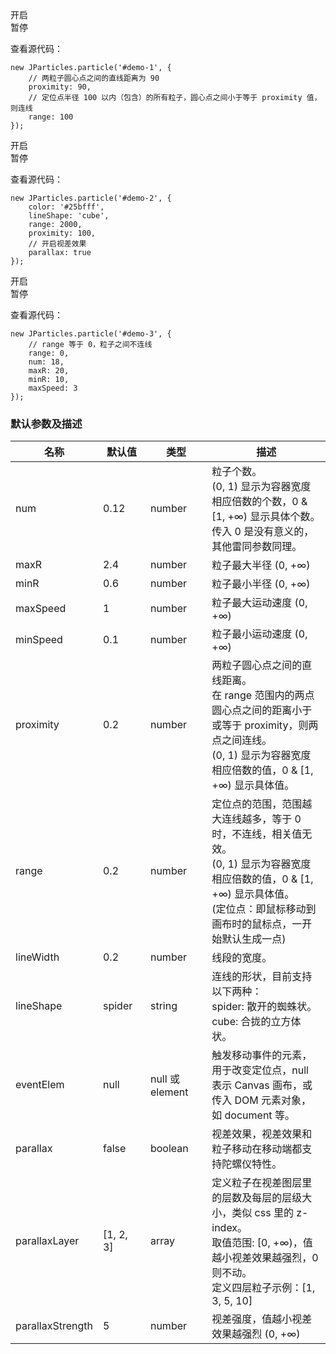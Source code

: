 <div class="instance-1">
    <div class="demo"></div>
	<div class="ctrl">
		<div class="btn btn-default open">开启</div>
		<div class="btn btn-default pause">暂停</div>
	</div>
</div>

查看源代码：

	new JParticles.particle('#demo-1', {
	    // 两粒子圆心点之间的直线距离为 90
	    proximity: 90,
	    // 定位点半径 100 以内（包含）的所有粒子，圆心点之间小于等于 proximity 值，则连线
	    range: 100
	});

<div class="instance-2">
    <div class="demo"></div>
	<div class="ctrl">
		<div class="btn btn-default open">开启</div>
		<div class="btn btn-default pause">暂停</div>
	</div>
</div>

查看源代码：

	new JParticles.particle('#demo-2', {
    	color: '#25bfff',
		lineShape: 'cube',
        range: 2000,
        proximity: 100,
		// 开启视差效果
        parallax: true
	});

<div class="instance-3">
    <div class="demo"></div>
	<div class="ctrl">
		<div class="btn btn-default open">开启</div>
		<div class="btn btn-default pause">暂停</div>
	</div>
</div>

查看源代码：

	new JParticles.particle('#demo-3', {
    	// range 等于 0，粒子之间不连线
	    range: 0,
	    num: 18,
	    maxR: 20,
		minR: 10,
	    maxSpeed: 3
	});

### 默认参数及描述

<table class="table table-bordered-inner table-striped">
    <thead>
	    <tr>
	        <th width="100">名称</th>
	        <th width="100">默认值</th>
	        <th width="150">类型</th>
	        <th width="450">描述</th>
	    </tr>
    </thead>
    <tbody>
	    <tr>
	        <td>num</td>
	        <td>0.12</td>
	        <td>number</td>
	        <td>
	            粒子个数。<br>
	            (0, 1) 显示为容器宽度相应倍数的个数，0 & [1, +∞) 显示具体个数。<br>
	            传入 0 是没有意义的，其他雷同参数同理。
	        </td>
	    </tr>
	    <tr>
	        <td>maxR</td>
	        <td>2.4</td>
	        <td>number</td>
	        <td>粒子最大半径 (0, +∞) </td>
	    </tr>
	    <tr>
	        <td>minR</td>
	        <td>0.6</td>
	        <td>number</td>
	        <td>粒子最小半径 (0, +∞) </td>
	    </tr>
	    <tr>
	        <td>maxSpeed</td>
	        <td>1</td>
	        <td>number</td>
	        <td>粒子最大运动速度 (0, +∞) </td>
	    </tr>
	    <tr>
	        <td>minSpeed</td>
	        <td>0.1</td>
	        <td>number</td>
	        <td>粒子最小运动速度 (0, +∞) </td>
	    </tr>
	    <tr>
	        <td>proximity</td>
	        <td>0.2</td>
	        <td>number</td>
	        <td>
	            两粒子圆心点之间的直线距离。<br>
	            在 range 范围内的两点圆心点之间的距离小于或等于 proximity，则两点之间连线。<br>
				(0, 1) 显示为容器宽度相应倍数的值，0 & [1, +∞) 显示具体值。
	        </td>
	    </tr>
	    <tr>
	        <td>range</td>
	        <td>0.2</td>
	        <td>number</td>
	        <td>
	            定位点的范围，范围越大连线越多，等于 0 时，不连线，相关值无效。<br>
				(0, 1) 显示为容器宽度相应倍数的值，0 & [1, +∞) 显示具体值。<br>
	            (定位点：即鼠标移动到画布时的鼠标点，一开始默认生成一点)
	        </td>
	    </tr>
	    <tr>
	        <td>lineWidth</td>
	        <td>0.2</td>
	        <td>number</td>
	        <td>线段的宽度。</td>
	    </tr>
	    <tr>
	        <td>lineShape</td>
	        <td>spider</td>
	        <td>string</td>
	        <td>
				连线的形状，目前支持以下两种：<br>
				spider: 散开的蜘蛛状。<br>
        		cube: 合拢的立方体状。
			</td>
	    </tr>
	    <tr>
	        <td>eventElem</td>
	        <td>null</td>
	        <td>null 或 element</td>
	        <td>
	            触发移动事件的元素，用于改变定位点，null 表示 Canvas 画布，或传入 DOM 元素对象，如 document 等。
	        </td>
	    </tr>
	    <tr>
	        <td>parallax</td>
	        <td>false</td>
	        <td>boolean</td>
	        <td>视差效果，视差效果和粒子移动在移动端都支持陀螺仪特性。</td>
	    </tr>
	    <tr>
	        <td>parallaxLayer</td>
	        <td>[1, 2, 3]</td>
	        <td>array</td>
	        <td>
	            定义粒子在视差图层里的层数及每层的层级大小，类似 css 里的 z-index。<br>
        		取值范围: [0, +∞)，值越小视差效果越强烈，0 则不动。<br>
        		定义四层粒子示例：[1, 3, 5, 10]
	        </td>
	    </tr>
	    <tr>
	        <td>parallaxStrength</td>
	        <td>5</td>
	        <td>number</td>
	        <td>视差强度，值越小视差效果越强烈 (0, +∞) </td>
	    </tr>
    </tbody>
</table>
